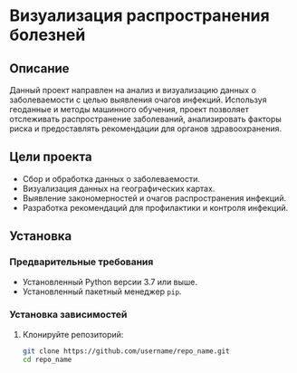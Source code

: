 # Визуализация распространения болезней

## Описание
Данный проект направлен на анализ и визуализацию данных о заболеваемости с целью выявления очагов инфекций. Используя геоданные и методы машинного обучения, проект позволяет отслеживать распространение заболеваний, анализировать факторы риска и предоставлять рекомендации для органов здравоохранения.

## Цели проекта
- Сбор и обработка данных о заболеваемости.
- Визуализация данных на географических картах.
- Выявление закономерностей и очагов распространения инфекций.
- Разработка рекомендаций для профилактики и контроля инфекций.

## Установка

### Предварительные требования
- Установленный Python версии 3.7 или выше.
- Установленный пакетный менеджер `pip`.

### Установка зависимостей
1. Клонируйте репозиторий:
   ```bash
   git clone https://github.com/username/repo_name.git
   cd repo_name
